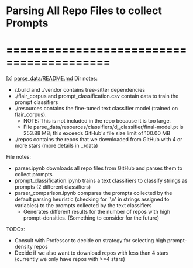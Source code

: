 # Parsing All Repo Files to collect Prompts
# =========================================

[x] [parse_data/README.md](parse_data/README.md)
Dir notes:
- /.build and ./vendor contains tree-sitter dependencies
- ./flair_corpus and prompt_classification.csv contain data to train the prompt classifiers
- ./resources contains the fine-tuned text classifier model (trained on flair_corpus).
    - NOTE: This is not included in the repo because it is too large.
    - File parse_data/resources/classifiers/dj_classifier/final-model.pt is 253.88 MB; 
    this exceeds GitHub's file size limit of 100.00 MB
- ./repos contains the repos that we downloaded from GitHub with 4 or more stars (more details in ../data)

File notes:
- parser.ipynb downloads all repo files from GitHub and parses them to collect prompts
- prompt_classification.ipynb trains a text classifiers to classify strings as prompts (2 different classifiers)
- parser_comparison.ipynb compares the prompts collected by the default parsing heuristic 
    (checking for '\n' in strings assigned to variables) to the prompts collected by the text classifiers
    - Generates different results for the number of repos with high prompt-densities. 
    (Something to consider for the future)

TODOs:
- Consult with Professor to decide on strategy for selecting high prompt-density repos
- Decide if we also want to download repos with less than 4 stars (currently we only have repos with >=4 stars)